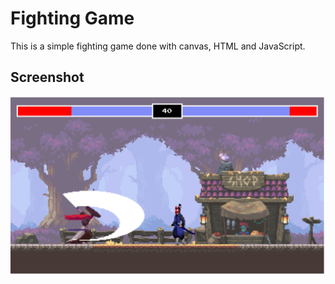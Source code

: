 # Fighting Game

This is a simple fighting game done with canvas, HTML and JavaScript.

## Screenshot 

<img src= './img/demo.png'>